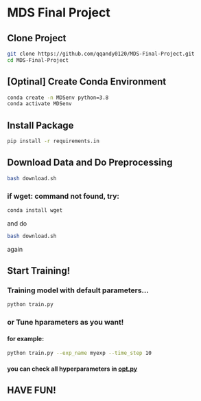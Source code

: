 # MDS Final Project

## Clone Project
```bash
git clone https://github.com/qqandy0120/MDS-Final-Project.git
cd MDS-Final-Project
```

## [Optinal] Create Conda Environment
```bash
conda create -n MDSenv python=3.8
conda activate MDSenv
```

## Install Package
```bash
pip install -r requirements.in
```

## Download Data and Do Preprocessing
```bash
bash download.sh
```
### if **wget: command not found**, try:
```bash
conda install wget
```
and do
```bash
bash download.sh
```
again

## Start Training!
### Training model with default parameters...
```bash
python train.py
```
### or Tune hparameters as you want!
#### for example:
```bash
python train.py --exp_name myexp --time_step 10
```
#### you can check all hyperparameters in [opt.py](https://github.com/qqandy0120/MDS-Final-Project/blob/main/opt.py)
## HAVE FUN!
